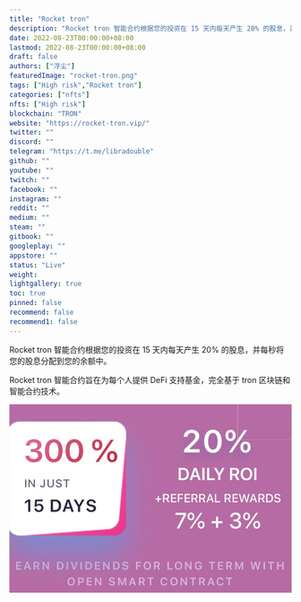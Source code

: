 ```yaml
---
title: "Rocket tron"
description: "Rocket tron 智能合约根据您的投资在 15 天内每天产生 20% 的股息，并每秒将您的股息分配到您的余额中。"
date: 2022-08-23T00:00:00+08:00
lastmod: 2022-08-23T00:00:00+08:00
draft: false
authors: ["浮尘"]
featuredImage: "rocket-tron.png"
tags: ["High risk","Rocket tron"]
categories: ["nfts"]
nfts: ["High risk"]
blockchain: "TRON"
website: "https://rocket-tron.vip/"
twitter: ""
discord: ""
telegram: "https://t.me/libradouble"
github: ""
youtube: ""
twitch: ""
facebook: ""
instagram: ""
reddit: ""
medium: ""
steam: ""
gitbook: ""
googleplay: ""
appstore: ""
status: "Live"
weight: 
lightgallery: true
toc: true
pinned: false
recommend: false
recommend1: false
---
```

Rocket tron 智能合约根据您的投资在 15 天内每天产生 20% 的股息，并每秒将您的股息分配到您的余额中。

Rocket tron 智能合约旨在为每个人提供 DeFi 支持基金，完全基于 tron 区块链和智能合约技术。

![5486312](5486312.png)